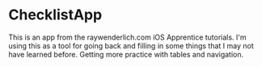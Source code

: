 # ChecklistApp
This is an app from the raywenderlich.com iOS Apprentice tutorials.
I'm using this as a tool for going back and filling in some things that I may not have learned before.
Getting more practice with tables and navigation.
